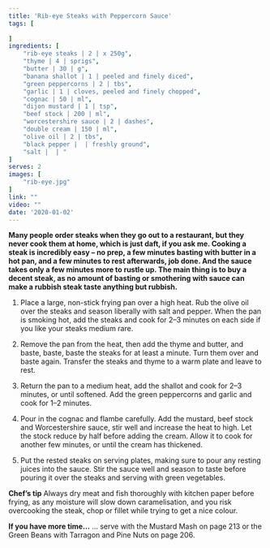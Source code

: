 ```yaml
---
title: 'Rib-eye Steaks with Peppercorn Sauce'
tags: [
    
]
ingredients: [
    "rib-eye steaks | 2 | x 250g",
    "thyme | 4 | sprigs",
    "butter | 30 | g",
    "banana shallot | 1 | peeled and finely diced",
    "green peppercorns | 2 | tbs",
    "garlic | 1 | cloves, peeled and finely chopped",
    "cognac | 50 | ml",
    "dijon mustard | 1 | tsp",
    "beef stock | 200 | ml",
    "worcestershire sauce | 2 | dashes",
    "double cream | 150 | ml",
    "olive oil | 2 | tbs",
    "black pepper |  | freshly ground",
    "salt |  | "
]
serves: 2
images: [
    "rib-eye.jpg"
]
link: ""
video: ""
date: '2020-01-02'
---
```


**Many people order steaks when they go out to a restaurant, but
they never cook them at home, which is just daft, if you ask me.
Cooking a steak is incredibly easy – no prep, a few minutes
basting with butter in a hot pan, and a few minutes to rest
afterwards, job done. And the sauce takes only a few minutes
more to rustle up. The main thing is to buy a decent steak, as no
amount of basting or smothering with sauce can make a rubbish
steak taste anything but rubbish.**

1. Place a large, non-stick frying pan over a high heat. Rub the
olive oil over the steaks and season liberally with salt and
pepper. When the pan is smoking hot, add the steaks and cook
for 2–3 minutes on each side if you like your steaks medium
rare.

2. Remove the pan from the heat, then add the thyme and butter,
and baste, baste, baste the steaks for at least a minute. Turn
them over and baste again. Transfer the steaks and thyme to a
warm plate and leave to rest.

3. Return the pan to a medium heat, add the shallot and cook for
2–3 minutes, or until softened. Add the green peppercorns and
garlic and cook for 1–2 minutes.

4. Pour in the cognac and flambe carefully. Add the mustard, beef
stock and Worcestershire sauce, stir well and increase the heat
to high. Let the stock reduce by half before adding the cream.
Allow it to cook for another few minutes, or until the cream has
thickened.

5. Put the rested steaks on serving plates, making sure to pour any
resting juices into the sauce. Stir the sauce well and season to
taste before pouring it over the steaks and serving with green
vegetables.

**Chef’s tip**
Always dry meat and fish thoroughly with kitchen paper before
frying, as any moisture will slow down caramelisation, and you
risk overcooking the steak, chop or fillet while trying to get a nice
colour.

**If you have more time…**
… serve with the Mustard Mash on page 213 or the Green Beans
with Tarragon and Pine Nuts on page 206.

